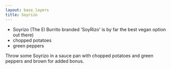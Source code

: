 ```yaml
---
layout: base_layers
title: Soyrizo
---
```


* Soyrizo (The El Burrito branded 'SoyRizo' is by far the best vegan option out there)
* chopped potatoes
* green peppers

Throw some Soyrizo in a sauce pan with chopped potatoes and green peppers and brown for added bonus.
